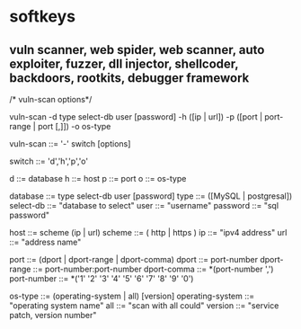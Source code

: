 # softkeys
vuln scanner, web spider, web scanner, auto exploiter, fuzzer, dll injector, shellcoder, backdoors, rootkits, debugger framework
-----------------------------------------------------------------------------------------------------------------------------------


/* vuln-scan options*/

vuln-scan -d type select-db user [password] -h ([ip | url]) -p ([port | port-range | port [,]]) -o os-type

vuln-scan ::= '-' switch [options]

switch ::= 'd','h','p','o'

d ::= database h ::= host p ::= port o ::= os-type

database ::= type select-db user [password] 
type ::= ([MySQL | postgresal]) 
select-db ::= "database to select" 
user ::= "username" 
password ::= "sql password"

host ::= scheme (ip | url) 
scheme ::= ( http | https )
ip ::= "ipv4 address" 
url ::= "address name"

port ::= (dport | dport-range | dport-comma) 
dport ::= port-number 
dport-range ::= port-number:port-number 
dport-comma ::= *(port-number ',') 
port-number ::= *('1' '2' '3' '4' '5' '6' '7' '8' '9' '0')

os-type ::= (operating-system | all) [version] 
operating-system ::= "operating system name" 
all ::= "scan with all could" 
version ::= "service patch, version number"
